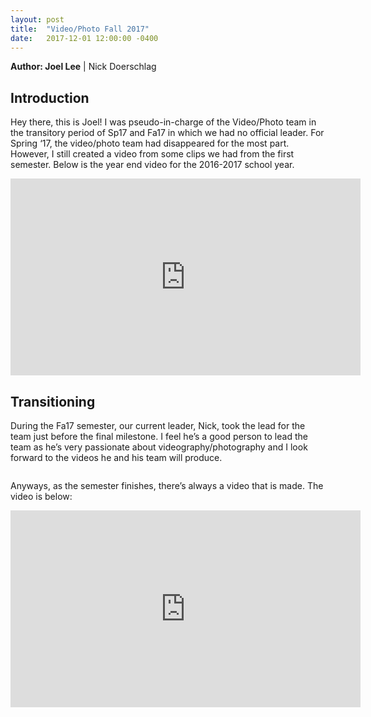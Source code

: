 ```yaml
---
layout: post
title:  "Video/Photo Fall 2017"
date:   2017-12-01 12:00:00 -0400
---
```

**Author: Joel Lee** \| Nick Doerschlag

## Introduction

Hey there, this is Joel! I was pseudo-in-charge of the Video/Photo team in the transitory period of Sp17 and Fa17 in which we had no official leader. For Spring ‘17, the video/photo team had disappeared for the most part. However, I still created a video from some clips we had from the first semester. Below is the year end video for the 2016-2017 school year.

<div class="video-wrapper">
	<div class="video-responsive">
		<iframe width="560" height="315" src="https://www.youtube.com/embed/wkOFTCJDEkY?rel=0" frameborder="0" allow="autoplay; encrypted-media" allowfullscreen></iframe>
	</div>
</div>

## Transitioning

During the Fa17 semester, our current leader, Nick, took the lead for the team just before the final milestone. I feel he’s a good person to lead the team as he’s very passionate about videography/photography and I look forward to the videos he and his team will produce.

<span class="image main"><img src="{{ site.url }}{{ site.baseurl }}/images/projects/video_fa17/joel_and_nick.jpg" alt="" /></span>

Anyways, as the semester finishes, there’s always a video that is made. The video is below:

<div class="video-wrapper">
	<div class="video-responsive">
		<iframe width="560" height="315" src="https://www.youtube.com/embed/rUwSpTbbLD4?rel=0" frameborder="0" allow="autoplay; encrypted-media" allowfullscreen></iframe>
	</div>
</div>